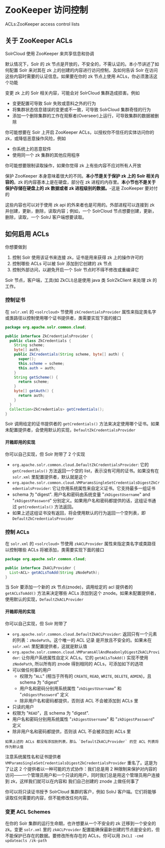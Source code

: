 # ZooKeeper 访问控制

ACLs:ZooKeeper access control lists 

## 关于 ZooKeeper ACLs

SolrCloud 使用 ZooKeeper 来共享信息和协调

默认情况下，Solr 的 zk 节点是开放的，不安全的，不需认证的。本小节讲述了如何配置 Solr 来对其在 zk 上的创建的内容进行访问控制，及如何告诉 Solr 在访问这些内容时需要的认证信息。如果要在你的 zk 节点上使用 ACLs，你必须激活这个功能

变更 zk 上的 Solr 相关内容，可能会对 SolrCloud 集群造成损害。例如

* 变更配置可导致 Solr 失败或意料之外的行为
* 将集群状态信息错误的变更或不一致，可导致 SolrCloud 集群奇怪的行为
* 添加一个删除集群的工作在观察者(Overseer)上运行，可导致集群的数据被删除

你可能想要在 Solr 上开启 ZooKeeper ACLs，以授权你不信任的实体访问你的 zk，或降低恶意操作风险，例如

* 你系统上的恶意软件
* 使用同一个 zk 集群的其他应用程序

你可能想要限制读取操作，如果你觉得 zk 上有些内容不应对所有人开放

保护 ZooKeeper 本身意味着很大的不同。**本小节是关于保护 zk 上的 Solr 相关内容的**。zk 的内容基本上是在硬盘，部分在 zk 进程的内存里。**本小节也不是关于保护存储在硬盘上的 zk 数据或者 zk 进程级别的数据。**-这是 ZooKeeper 要对付的

这些内容也可以对于使用 zk api 的外来者也是可用的。外部进程可以连接到 zk 并创建，更新，删除，读取内容；例如，一个 SolrCloud 节点想要创建，更新，删除，读取，一个 SolrJ 客户端想要读取。

## 如何启用 ACLs

你想要做到

1. 控制 Solr 使用该证书来连接 zk，证书是用来获得 zk 上的操作许可的
2. 控制哪些 ACLs 可以被 Solr 添加到它创建的 zk 节点
3. 控制外部访问，以避免开启一个 Solr 节点时不得不修改或重编译它

Solr 节点，客户端，工具(如 ZkCLI)总是使用 java 类 SolrZkClient 来处理 zk 的工作。

### 控制证书

在 `solr.xml` 的 `<solrcloud>` 节使用 `zkCredentialsProvider` 属性来指定类名字或类路径以控制使用哪个证书提供者，类需要实现下面的接口

```java
package org.apache.solr.common.cloud;

public interface ZkCredentialsProvider {
  public class ZkCredentials {
    String scheme;
    byte[] auth;
    public ZkCredentials(String scheme, byte[] auth) {
      super();
      this.scheme = scheme;
      this.auth = auth;
    }
    String getScheme() {
      return scheme;
    }
    byte[] getAuth() {
      return auth;
    }
  }
  Collection<ZkCredentials> getCredentials();
}
```

Solr 调用给定的证书提供者的 `getCredentials()` 方法来决定使用哪个证书。如果未配置提供者，会使用默认的实现，`DefaultZkCredentialsProvider` 

#### 开箱即用的实现

你可以自己实现，但 Solr 附带了 2 个实现

* `org.apache.solr.common.cloud.DefaultZkCredentialsProvider`: 它的 `getCredentials()` 方法返回一个空的 list，表示没有可用的证书。如果没有在 `solr.xml` 里配置提供者，默认就是这个
* `org.apache.solr.common.cloud.VMParamsSingleSetCredentialsDigestZkCredentialsProvider`: 它让你用系统属性来自定义证书。它支持最多一组证书
 * schema 为 "digest". 用户名和密码由系统变量 "`zkDigestUsername`" and "`zkDigestPassword`" 分别定义。如果用户名和密码都提供的话，这组证书通过 `getCredentials()` 方法返回。
 * 如果上述这组证书没有返回，将会使用默认的行为返回一个空列表，即 `DefaultZkCredentialsProvider`

### 控制 ACLs

在 `solr.xml` 的 `<solrcloud>` 节使用 `zkACLProvider` 属性来指定类名字或类路径以控制哪些 ACLs 将被添加，类需要实现下面的接口

```java
package org.apache.solr.common.cloud;

public interface ZkACLProvider {
  List<ACL> getACLsToAdd(String zNodePath);
}
```

当 Solr 要添加一个新的 zk 节点(znode)，调用给定的 acl 提供者的 `getACLsToAdd()` 方法来决定哪些 ACLs 添加到这个 znode。如果未配置提供者，使用默认的实现，`DefaultZkACLProvider`

#### 开箱即用的实现

你可以自己实现，但 Solr 附带了

* `org.apache.solr.common.cloud.DefaultZkACLProvider`: 返回只有一个元素的列表：`zNodePath`。这个唯一的 ACL 记录 是开放且不安全的。如果未在 `solr.xml` 里配置提供者，这就是默认值
* `org.apache.solr.common.cloud.VMParamsAllAndReadonlyDigestZkACLProvider`: 让你用户系统属性自定义 ACLs。它的 `getACLsToAdd()` 实现不使用 `zNodePath`, 所以所有的 znode 得到相同的 ACLs，可添加如下的选项
 * 可以做任何事的用户 
   * 权限为 "`ALL`" (相当于所有的 `CREATE`, `READ`, `WRITE`, `DELETE`, `ADMIN`)，且 schema 为 "digest"
   * 用户名和密码分别用系统属性 "`zkDigestUsername`" 和 "`zkDigestPassword`" 定义
   * 除非用户名和密码都提供，否则该 ACL 不会被添加到 ACLs 里
  * 只读的用户
   * 权限为 "`READ`"，且 schema 为 "digest". 
   * 用户名和密码分别用系统属性 "`zkDigestUsername`" 和 "`zkDigestPassword`" 定义
   * 除非用户名和密码都提供，否则该 ACL 不会被添加到 ACLs 里

    如果上述的 ACLs 都没有添加到列表，那么 `DefaultZkACLProvider` 的空 ACL 列表将作为默认值

注意系统属性名和证书提供者 `VMParamsSingleSetCredentialsDigestZkCredentialsProvider` 重名了。这是为了让这 2 个提供者以一种可能的方式协作：我们总是用 2 种限制来保护对内容的访问——一个管理员用户和一个只读的用户，同时我们总是用这个管理员用户连接到 zk，这样我们就可以在内容和 我们自己创建的 znode 上做任何事了

你可以将只读证书授予 SolrCloud 集群的客户，例如 SolrJ 客户端。它们将能够读取任何需要的内容，但不能修改任何内容。

### 变更 ACL Schemes

在你的 Solr 集群的运行生命期，也许想要从一个不安全的 zk 迁移到一个安全的 zk。变更 `solr.xml` 里的 `zkACLProvider` 配置能确保最新创建的节点是安全的，但不能保护已存在的数据。要修改所有存在的 ACLs，你可以用 `ZkCLI -cmd updateacls /zk-path`




